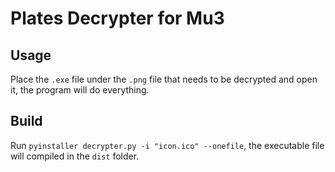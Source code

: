 # Plates Decrypter for Mu3

## Usage

Place the `.exe` file under the `.png` file that needs to be decrypted and open it, the program will do everything.

## Build

Run `pyinstaller decrypter.py -i "icon.ico" --onefile`, the executable file will compiled in the `dist` folder.
